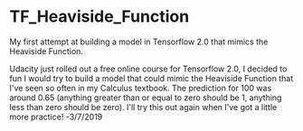 # TF_Heaviside_Function
My first attempt at building a model in Tensorflow 2.0 that mimics the Heaviside Function.

Udacity just rolled out a free online course for Tensorflow 2.0, I decided to fun I would try to build a model that could mimic the Heaviside Function that I've seen so often in my Calculus textbook. The prediction for 100 was around 0.65 (anything greater than or equal to zero should be 1, anything less than zero should be zero). I'll try this out again when I've got a little more practice! -3/7/2019
